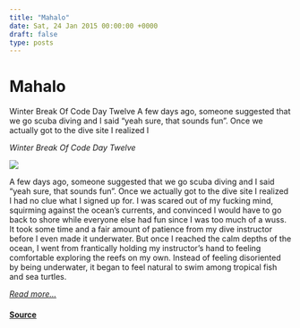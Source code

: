 ```yaml
---
title: "Mahalo"
date: Sat, 24 Jan 2015 00:00:00 +0000
draft: false
type: posts
---
```

# Mahalo





 Winter Break Of Code Day Twelve A few days ago, someone suggested that we go scuba diving and I said “yeah sure, that sounds fun”. Once we actually got to the dive site I realized I

_Winter Break Of Code Day Twelve_

![](/blog/images/wboc-joyce-scenery.jpg)

A few days ago, someone suggested that we go scuba diving and I said “yeah sure, that sounds fun”. Once we actually got to the dive site I realized I had no clue what I signed up for. I was scared out of my fucking mind, squirming against the ocean’s currents, and convinced I would have to go back to shore while everyone else had fun since I was too much of a wuss. It took some time and a fair amount of patience from my dive instructor before I even made it underwater. But once I reached the calm depths of the ocean, I went from frantically holding my instructor’s hand to feeling comfortable exploring the reefs on my own. Instead of feeling disoriented by being underwater, it began to feel natural to swim among tropical fish and sea turtles.

[_Read more..._](https://signal.org/blog/mahalo/)

#### [Source](https://signal.org/blog/mahalo/)

